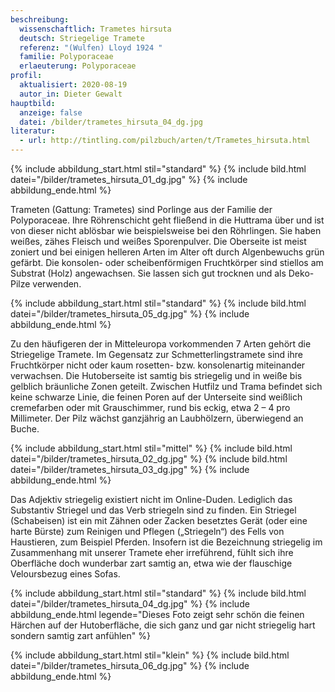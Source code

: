 ```yaml
---
beschreibung:
  wissenschaftlich: Trametes hirsuta
  deutsch: Striegelige Tramete
  referenz: "(Wulfen) Lloyd 1924 "
  familie: Polyporaceae
  erlaeuterung: Polyporaceae
profil:
  aktualisiert: 2020-08-19
  autor_in: Dieter Gewalt
hauptbild:
  anzeige: false
  datei: /bilder/trametes_hirsuta_04_dg.jpg
literatur:
  - url: http://tintling.com/pilzbuch/arten/t/Trametes_hirsuta.html
---
```

{% include abbildung_start.html stil="standard" %}
{% include bild.html datei="/bilder/trametes_hirsuta_01_dg.jpg" %}
{% include abbildung_ende.html %}

Trameten (Gattung: Trametes) sind Porlinge aus der Familie der Polyporaceae. Ihre Röhrenschicht geht fließend in die Huttrama über und ist von dieser nicht ablösbar wie beispielsweise bei den Röhrlingen. Sie haben weißes, zähes Fleisch und weißes Sporenpulver. Die Oberseite ist meist zoniert und bei einigen helleren Arten im Alter oft durch Algenbewuchs grün gefärbt. Die konsolen- oder scheibenförmigen Fruchtkörper sind stiellos am Substrat (Holz) angewachsen. Sie lassen sich gut trocknen und als Deko-Pilze verwenden.

{% include abbildung_start.html stil="standard" %}
{% include bild.html datei="/bilder/trametes_hirsuta_05_dg.jpg" %}
{% include abbildung_ende.html %}

Zu den häufigeren der in Mitteleuropa vorkommenden 7 Arten gehört die Striegelige Tramete. Im Gegensatz zur Schmetterlingstramete sind ihre Fruchtkörper nicht oder kaum rosetten- bzw. konsolenartig miteinander verwachsen. Die Hutoberseite ist samtig bis striegelig und in weiße bis gelblich bräunliche Zonen geteilt. Zwischen Hutfilz und Trama befindet sich keine schwarze Linie, die feinen Poren auf der Unterseite sind weißlich cremefarben oder mit Grauschimmer, rund bis eckig, etwa 2 – 4 pro Millimeter. Der Pilz wächst ganzjährig an Laubhölzern, überwiegend an Buche.

{% include abbildung_start.html stil="mittel" %}
{% include bild.html datei="/bilder/trametes_hirsuta_02_dg.jpg" %}
{% include bild.html datei="/bilder/trametes_hirsuta_03_dg.jpg" %}
{% include abbildung_ende.html %}

Das Adjektiv striegelig existiert nicht im Online-Duden. Lediglich das Substantiv Striegel und das Verb striegeln sind zu finden. Ein Striegel (Schabeisen) ist ein mit Zähnen oder Zacken besetztes Gerät (oder eine harte Bürste) zum Reinigen und Pflegen („Striegeln“) des Fells von Haustieren, zum Beispiel Pferden. Insofern ist die Bezeichnung striegelig im Zusammenhang mit unserer Tramete eher irreführend, fühlt sich ihre Oberfläche doch wunderbar zart samtig an, etwa wie der flauschige Veloursbezug eines Sofas.

{% include abbildung_start.html stil="standard" %}
{% include bild.html datei="/bilder/trametes_hirsuta_04_dg.jpg" %}
{% include abbildung_ende.html legende="Dieses Foto zeigt sehr schön die feinen Härchen auf der Hutoberfläche, die sich ganz und gar nicht striegelig hart sondern samtig zart anfühlen" %}

{% include abbildung_start.html stil="klein" %}
{% include bild.html datei="/bilder/trametes_hirsuta_06_dg.jpg" %}
{% include abbildung_ende.html %}